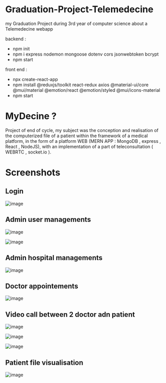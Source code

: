 # Graduation-Project-Telemedecine
my Graduation Project during 3rd year of computer science about a Telemedecine webapp



backend : 
- npm init 
- npm i express nodemon mongoose dotenv cors jsonwebtoken bcrypt
- npm start

front end :
- npx create-react-app
- npm install @reduxjs/toolkit react-redux axios @material-ui/core @mui/material @emotion/react @emotion/styled @mui/icons-material  
- npm start

# MyDecine ?
Project of end of cycle, my subject was the conception and realisation of the computerized file of a patient within the framework of a medical platform, in the form of a platform WEB (MERN APP : MongoDB , express , React , NodeJS), with an implementation of a part of teleconsultation ( WEBRTC , socket.io ). 

# Screenshots

## Login
![image](https://user-images.githubusercontent.com/64961951/211213808-f2e0ab40-40a6-4a44-beab-cdd50bd140d0.png)

## Admin user managements 
![image](https://user-images.githubusercontent.com/64961951/211213830-232cd2bf-1f18-43db-86b1-099a45296a48.png)

![image](https://user-images.githubusercontent.com/64961951/211213965-6ce905df-742e-44ae-9487-6adbd1e3f800.png)


## Admin hospital managements
![image](https://user-images.githubusercontent.com/64961951/211213887-3b64a779-f824-4d4e-99bb-d443df933a89.png)

## Doctor appointements
![image](https://user-images.githubusercontent.com/64961951/211213918-85bf355d-c994-4021-a96c-cb8270e611cc.png)

## Video call between 2 doctor adn patient
![image](https://user-images.githubusercontent.com/64961951/211213979-9be80b28-b3ce-4dc4-9d24-15976529a57f.png)

![image](https://user-images.githubusercontent.com/64961951/211213994-c2524614-81e7-4279-aa8b-0042265e033c.png)

![image](https://user-images.githubusercontent.com/64961951/211213935-2609991a-c498-46fe-ab9c-5433a3682484.png)

## Patient file visualisation
![image](https://user-images.githubusercontent.com/64961951/211213947-ec298757-9998-4c9d-b359-6be16bfcdfc2.png)


